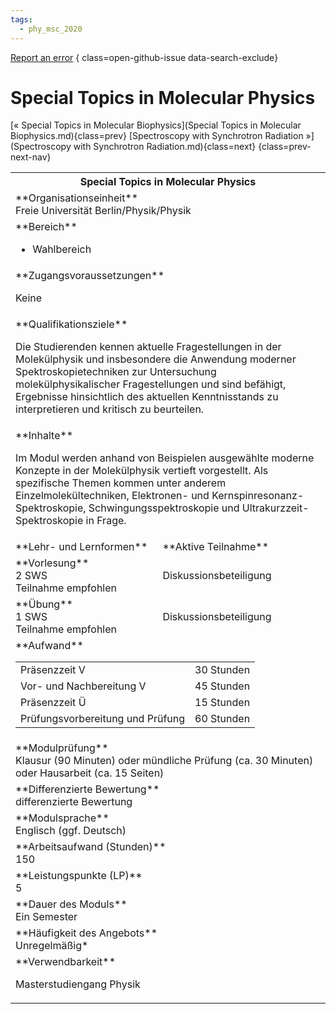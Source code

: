 ```yaml
---
tags:
  - phy_msc_2020
---
```

[Report an error](https://github.com/SGSSGene/FUB-SUP/issues/new?title=Error%20in%20%22Special%20Topics%20in%20Molecular%20Physics%22&body=There%20seems%20to%20be%20an%20error%20in%20module%20%22Special%20Topics%20in%20Molecular%20Physics%22%2E%0A%0A%3CDescribe%20here%20a%20slightly%20more%20detailed%20description%20of%20what%20is%20wrong%3E&labels=bug)
{ class=open-github-issue data-search-exclude}

# Special Topics in Molecular Physics

[« Special Topics in Molecular Biophysics](Special Topics in Molecular Biophysics.md){class=prev}
[Spectroscopy with Synchrotron Radiation »](Spectroscopy with Synchrotron Radiation.md){class=next}
{class=prev-next-nav}

<table markdown id="moduledesc">
<tr markdown class="moduledesc_head"><th colspan="2">Special Topics in Molecular Physics </th></tr>
<tr markdown><td colspan="2">**Organisationseinheit**   <br>Freie Universität Berlin/Physik/Physik</td></tr>

<tr markdown><td colspan="2">**Bereich**<br>


- Wahlbereich

</td></tr>

<tr markdown><td colspan="2">**Zugangsvoraussetzungen** <br>

Keine


</td></tr>
<tr markdown><td colspan="2">**Qualifikationsziele**    <br>

Die Studierenden kennen aktuelle Fragestellungen in der Molekülphysik und
insbesondere die Anwendung moderner Spektroskopietechniken zur Untersuchung
molekülphysikalischer Fragestellungen und sind befähigt, Ergebnisse
hinsichtlich des aktuellen Kenntnisstands zu interpretieren und kritisch zu
beurteilen.


</td></tr>
<tr markdown><td colspan="2">**Inhalte**                <br>

Im Modul werden anhand von Beispielen ausgewählte moderne Konzepte in der
Molekülphysik vertieft vorgestellt. Als spezifische Themen kommen unter
anderem Einzelmolekültechniken, Elektronen- und Kernspinresonanz-
Spektroskopie, Schwingungsspektroskopie und Ultrakurzzeit-Spektroskopie in
Frage.


</td></tr>

<tr markdown><td>**Lehr- und Lernformen**</td><td>**Aktive Teilnahme**</td></tr>
<tr markdown><td> **Vorlesung** <br>2 SWS <br> Teilnahme empfohlen</td><td>

Diskussionsbeteiligung
</td></tr>
<tr markdown><td> **Übung** <br>1 SWS <br> Teilnahme empfohlen</td><td>

Diskussionsbeteiligung
</td></tr>
<tr markdown><td colspan="2">**Aufwand**                <br>
<table class="aufwand_table">
<tr><td>Präsenzzeit V</td><td>30 Stunden</td></tr>
<tr><td>Vor- und Nachbereitung V</td><td>45 Stunden</td></tr>
<tr><td>Präsenzzeit Ü</td><td>15 Stunden</td></tr>
<tr><td>Prüfungsvorbereitung und Prüfung</td><td>60 Stunden</td></tr>
</table>

</td></tr>
<tr markdown><td colspan="2">**Modulprüfung**             <br>Klausur (90 Minuten) oder mündliche Prüfung (ca. 30 Minuten) oder Hausarbeit
(ca. 15 Seiten)


</td></tr>
<tr markdown><td colspan="2">**Differenzierte Bewertung** <br>differenzierte Bewertung

</td></tr>
<tr markdown><td colspan="2">**Modulsprache**             <br>Englisch (ggf. Deutsch)</td></tr>
<tr markdown><td colspan="2">**Arbeitsaufwand (Stunden)** <br>150</td></tr>
<tr markdown><td colspan="2">**Leistungspunkte (LP)**     <br>5</td></tr>
<tr markdown><td colspan="2">**Dauer des Moduls**         <br>Ein Semester</td></tr>
<tr markdown><td colspan="2">**Häufigkeit des Angebots**  <br>Unregelmäßig*</td></tr>
<tr markdown><td colspan="2">**Verwendbarkeit**           <br>

Masterstudiengang Physik


</td></tr>

</table>
